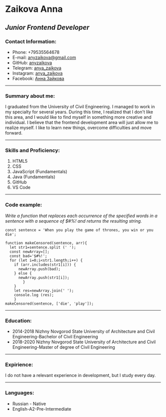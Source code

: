 # **Zaikova Anna**

## _Junior Frontend Developer_


### Contact Information:
- Phone: +79535564678
- E-mail: anyzaikova@gmail.com
- GitHub: [anyzaikova](https://github.com/Anyzaikova)
- Telegram: [anya_zaikova](https://t.me/anya_zaikova)
- Instagram: [anya_zaikova](https://instagram.com/anya_zaikova?igshid=YmMyMTA2M2Y=)
- Facebook: [Анна Зайкова](https://m.facebook.com/100040520143511/)
***
### Summary about me:
   I graduated from the University of Civil Engineering. I managed to work in my specialty for several years. During this time, I realized that I don't like this area, and I would like to find myself in something more creative and individual. I believe that the frontend development area will just allow me to realize myself. I like to learn new things, overcome difficulties and move forward.
***
### Skills and Proficiency:
1. HTML5
2. CSS
3. JavaScript (Fundamentals)
4. Java (Fundamentals)
5. GitHub
6. VS Code
***

### Code example:
_Write a function that replaces each occurrence of the specified words in a sentence with a sequence of $#%! and returns the resulting string._
```
const sentence = 'When you play the game of thrones, you win or you die';

function makeCensored(sentence, arr){
  let str1=sentence.split (' ');
  const newArray=[];
  const bad='$#%!';
  for (let i=0;i<str1.length;i++) {
    if (arr.includes(str1[i])) {
      newArray.push(bad);
    } else {
      newArray.push(str1[i]);
        }      
    }
    let res=newArray.join(' ');
    console.log (res);
    }
makeCensored(sentence, ['die', 'play']);
```
***
### Education:
- 2014-2018 Nizhny Novgorod State University of Architecture and Civil Engineering-Bachelor of Civil Engineering
- 2018-2020 Nizhny Novgorod State University of Architecture and Civil Engineering-Master of degree of Civil Engineering
***
### Expirience:
I do not have a relevant experience in development, but I study every day.
***
### Languages:
- Russian - Native
- English-A2-Pre-Intermediate
